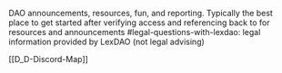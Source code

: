 DAO announcements, resources, fun, and reporting. Typically the best place to get started after verifying access and referencing back to for resources and announcements
#legal-questions-with-lexdao: legal information provided by LexDAO (not legal advising)

[[D_D-Discord-Map]]
